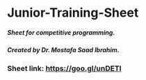 # Junior-Training-Sheet
##### Sheet for competitive programming.
##### Created by Dr. Mostafa Saad Ibrahim.
### Sheet link: https://goo.gl/unDETI
